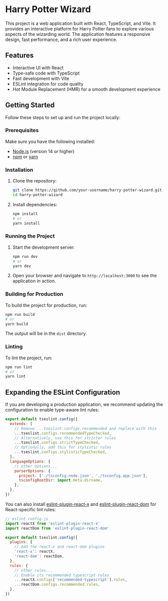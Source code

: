 # Harry Potter Wizard

This project is a web application built with React, TypeScript, and Vite. It provides an interactive platform for Harry Potter fans to explore various aspects of the wizarding world. The application features a responsive design, fast performance, and a rich user experience.

## Features

- Interactive UI with React
- Type-safe code with TypeScript
- Fast development with Vite
- ESLint integration for code quality
- Hot Module Replacement (HMR) for a smooth development experience

## Getting Started

Follow these steps to set up and run the project locally:

### Prerequisites

Make sure you have the following installed:

- [Node.js](https://nodejs.org/) (version 14 or higher)
- [npm](https://www.npmjs.com/) or [yarn](https://yarnpkg.com/)

### Installation

1. Clone the repository:

   ```sh
   git clone https://github.com/your-username/harry-potter-wizard.git
   cd harry-potter-wizard
   ```

2. Install dependencies:

   ```sh
   npm install
   # or
   yarn install
   ```

### Running the Project

1. Start the development server:

   ```sh
   npm run dev
   # or
   yarn dev
   ```

2. Open your browser and navigate to `http://localhost:3000` to see the application in action.

### Building for Production

To build the project for production, run:

```sh
npm run build
# or
yarn build
```

The output will be in the `dist` directory.

### Linting

To lint the project, run:

```sh
npm run lint
# or
yarn lint
```

## Expanding the ESLint Configuration

If you are developing a production application, we recommend updating the configuration to enable type-aware lint rules:

```js
export default tseslint.config({
  extends: [
    // Remove ...tseslint.configs.recommended and replace with this
    ...tseslint.configs.recommendedTypeChecked,
    // Alternatively, use this for stricter rules
    ...tseslint.configs.strictTypeChecked,
    // Optionally, add this for stylistic rules
    ...tseslint.configs.stylisticTypeChecked,
  ],
  languageOptions: {
    // other options...
    parserOptions: {
      project: ['./tsconfig.node.json', './tsconfig.app.json'],
      tsconfigRootDir: import.meta.dirname,
    },
  },
})
```

You can also install [eslint-plugin-react-x](https://github.com/Rel1cx/eslint-react/tree/main/packages/plugins/eslint-plugin-react-x) and [eslint-plugin-react-dom](https://github.com/Rel1cx/eslint-react/tree/main/packages/plugins/eslint-plugin-react-dom) for React-specific lint rules:

```js
// eslint.config.js
import reactX from 'eslint-plugin-react-x'
import reactDom from 'eslint-plugin-react-dom'

export default tseslint.config({
  plugins: {
    // Add the react-x and react-dom plugins
    'react-x': reactX,
    'react-dom': reactDom,
  },
  rules: {
    // other rules...
    // Enable its recommended typescript rules
    ...reactX.configs['recommended-typescript'].rules,
    ...reactDom.configs.recommended.rules,
  },
})
```